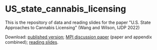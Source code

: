 # US_state_cannabis_licensing
This is the repository of data and reading slides for the paper "U.S. State Approaches to Cannabis Licensing" (Wang and Wilson, IJDP 2022)

Download: [published version](https://doi.org/10.1016/j.drugpo.2022.103755); [MPI discussion paper](https://papers.ssrn.com/sol3/papers.cfm?abstract_id=4125055) (paper and appendix combined); [reading slides](https://github.com/LucyXiaoluWang/US_state_cannabis_licensing/blob/main/Cannalicensing_reading_slides.pdf). 
